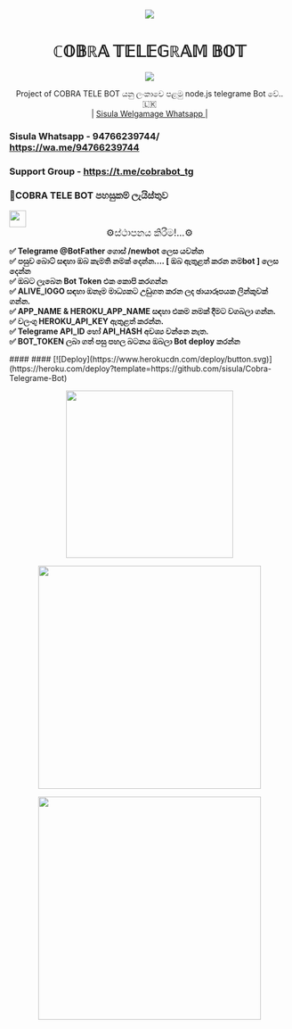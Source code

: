 
####
<p align="center">
  <img src = "https://telegra.ph/file/973d21ad6af7822fd4b87.png" align="center" >
 <h1 align="center"><b> ℂ𝕆𝔹ℝ𝔸 𝕋𝔼𝕃𝔼𝔾ℝ𝔸𝕄 𝔹𝕆𝕋 </b></h1>

</a>
             
<p align="center">
  <img src="https://readme-typing-svg.herokuapp.com/?lines=Welcome+to+Cobra+Telegram+bot&font=Fira%20Code&center=true&width=380&height=50">

</a>
<p align="center">
    Project of  COBRA TELE BOT යනු ලංකාවෙ පළමු node.js telegrame Bot වේ..🇱🇰
    <br> 
        | <a href="https://Wa.me/+94766293744">Sisula Welgamage Whatsapp </a> |
   </a> 
   </br>      
   
### Sisula Whatsapp - 94766239744/ https://wa.me/94766239744   
### Support Group - https://t.me/cobrabot_tg
### 🚀COBRA TELE BOT පහසුකම් ලැයිස්තුව

<a href="https://t.me/sisulasisulabot">
    <img src="https://img.shields.io/badge/Click%20here-purple&style=plastic" height="30">
  
  </a>

<center><big>⚙️ස්ථාපනය කිරීම!...⚙️</center></big>

<p><b> ✅ Telegrame @BotFather ගොස් /newbot ලෙස යවන්න<br>
 ✅ පසුව බොට් සඳහා ඔබ කැමති නමක් දෙන්න.... [ ඔබ ඇතුළත් කරන නමbot ] ලෙස දෙන්න<br>
 ✅ ඔබට ලැබෙන Bot Token එක කොපි කරගන්න<br>
 ✅ ALIVE_lOGO සඳහා ඔනෑම මාධ්‍යකට උඩුගත කරන ලද ඡායාරූපයක ලින්කුවක් ගන්න.<br>
 ✅ APP_NAME & HEROKU_APP_NAME සඳහා එකම නමක් දීමට වගබලා ගන්න.<br>
 ✅ වලංගු HEROKU_API_KEY ඇතුළත් කරන්න.<br>
 ✅ Telegrame API_ID හෝ API_HASH අවශ්‍ය වන්නෙ නැත.<br>
 ✅ BOT_TOKEN ලබා ගත් පසු පහල බටනය ඔබලා Bot deploy කරන්න<br>
  </p></b>
####
####
[![Deploy](https://www.herokucdn.com/deploy/button.svg)](https://heroku.com/deploy?template=https://github.com/sisula/Cobra-Telegrame-Bot)

<p align="center">
  <img src = "https://telegra.ph/file/9de27f8e37371ec4b0b81.png" align="center" height="300" >
</a>
<p align="center">
  <img src = "https://telegra.ph/file/af35878c8a02fe43c12a8.png" align="center" height="400" >
</a>
<p align="center">
  <img src = "https://telegra.ph/file/b627fa40dcba81289c965.png" align="center" height="400" >
</a>


